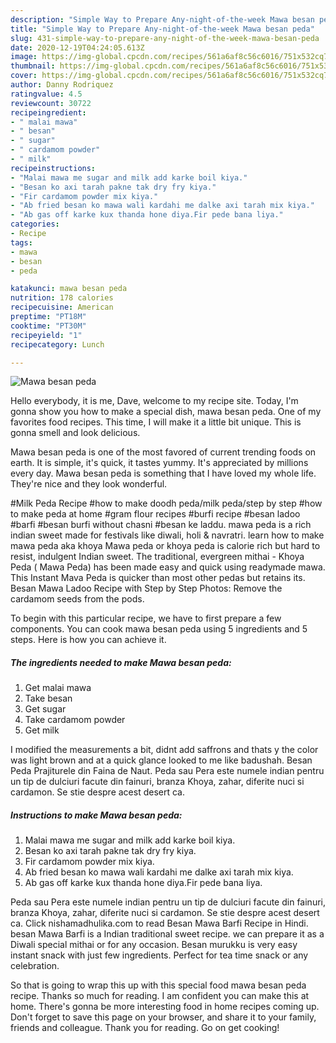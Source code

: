 ```yaml
---
description: "Simple Way to Prepare Any-night-of-the-week Mawa besan peda"
title: "Simple Way to Prepare Any-night-of-the-week Mawa besan peda"
slug: 431-simple-way-to-prepare-any-night-of-the-week-mawa-besan-peda
date: 2020-12-19T04:24:05.613Z
image: https://img-global.cpcdn.com/recipes/561a6af8c56c6016/751x532cq70/mawa-besan-peda-recipe-main-photo.jpg
thumbnail: https://img-global.cpcdn.com/recipes/561a6af8c56c6016/751x532cq70/mawa-besan-peda-recipe-main-photo.jpg
cover: https://img-global.cpcdn.com/recipes/561a6af8c56c6016/751x532cq70/mawa-besan-peda-recipe-main-photo.jpg
author: Danny Rodriquez
ratingvalue: 4.5
reviewcount: 30722
recipeingredient:
- " malai mawa"
- " besan"
- " sugar"
- " cardamom powder"
- " milk"
recipeinstructions:
- "Malai mawa me sugar and milk add karke boil kiya."
- "Besan ko axi tarah pakne tak dry fry kiya."
- "Fir cardamom powder mix kiya."
- "Ab fried besan ko mawa wali kardahi me dalke axi tarah mix kiya."
- "Ab gas off karke kux thanda hone diya.Fir pede bana liya."
categories:
- Recipe
tags:
- mawa
- besan
- peda

katakunci: mawa besan peda 
nutrition: 178 calories
recipecuisine: American
preptime: "PT18M"
cooktime: "PT30M"
recipeyield: "1"
recipecategory: Lunch

---
```



![Mawa besan peda](https://img-global.cpcdn.com/recipes/561a6af8c56c6016/751x532cq70/mawa-besan-peda-recipe-main-photo.jpg)

Hello everybody, it is me, Dave, welcome to my recipe site. Today, I'm gonna show you how to make a special dish, mawa besan peda. One of my favorites food recipes. This time, I will make it a little bit unique. This is gonna smell and look delicious.

Mawa besan peda is one of the most favored of current trending foods on earth. It is simple, it's quick, it tastes yummy. It's appreciated by millions every day. Mawa besan peda is something that I have loved my whole life. They're nice and they look wonderful.

#Milk Peda Recipe #how to make doodh peda/milk peda/step by step #how to make peda at home #gram flour recipes #burfi recipe #besan ladoo #barfi #besan burfi without chasni #besan ke laddu. mawa peda is a rich indian sweet made for festivals like diwali, holi &amp; navratri. learn how to make mawa peda aka khoya Mawa peda or khoya peda is calorie rich but hard to resist, indulgent Indian sweet. The traditional, evergreen mithai - Khoya Peda ( Mawa Peda) has been made easy and quick using readymade mawa. This Instant Mava Peda is quicker than most other pedas but retains its. Besan Mawa Ladoo Recipe with Step by Step Photos: Remove the cardamom seeds from the pods.


To begin with this particular recipe, we have to first prepare a few components. You can cook mawa besan peda using 5 ingredients and 5 steps. Here is how you can achieve it.

<!--inarticleads1-->

##### The ingredients needed to make Mawa besan peda:

1. Get  malai mawa
1. Take  besan
1. Get  sugar
1. Take  cardamom powder
1. Get  milk


I modified the measurements a bit, didnt add saffrons and thats y the color was light brown and at a quick glance looked to me like badushah. Besan Peda Prajiturele din Faina de Naut. Peda sau Pera este numele indian pentru un tip de dulciuri facute din fainuri, branza Khoya, zahar, diferite nuci si cardamon. Se stie despre acest desert ca. 

<!--inarticleads2-->

##### Instructions to make Mawa besan peda:

1. Malai mawa me sugar and milk add karke boil kiya.
1. Besan ko axi tarah pakne tak dry fry kiya.
1. Fir cardamom powder mix kiya.
1. Ab fried besan ko mawa wali kardahi me dalke axi tarah mix kiya.
1. Ab gas off karke kux thanda hone diya.Fir pede bana liya.


Peda sau Pera este numele indian pentru un tip de dulciuri facute din fainuri, branza Khoya, zahar, diferite nuci si cardamon. Se stie despre acest desert ca. Click nishamadhulika.com to read Besan Mawa Barfi Recipe in Hindi. besan Mawa Barfi is a Indian traditional sweet recipe. we can prepare it as a Diwali special mithai or for any occasion. Besan murukku is very easy instant snack with just few ingredients. Perfect for tea time snack or any celebration. 

So that is going to wrap this up with this special food mawa besan peda recipe. Thanks so much for reading. I am confident you can make this at home. There's gonna be more interesting food in home recipes coming up. Don't forget to save this page on your browser, and share it to your family, friends and colleague. Thank you for reading. Go on get cooking!
